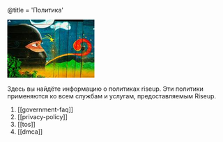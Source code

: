@title = 'Политика'

![policy](page15-1005-full_medium.jpg)

Здесь вы найдёте информацию о политиках riseup. Эти политики применяются ко всем службам и услугам, предоставляемым Riseup.

1. [[government-faq]]
1. [[privacy-policy]]
1. [[tos]]
1. [[dmca]]
